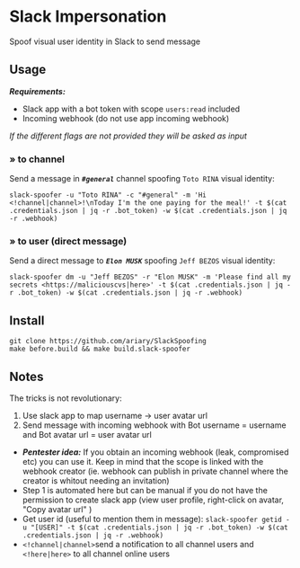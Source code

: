 # Slack Impersonation

Spoof visual user identity in Slack to send message

## Usage

***Requirements:***
* Slack app with a bot token with scope `users:read` included
* Incoming webhook (do not use app incoming webhook)

*If the different flags are not provided they will be asked as input*

### » to channel
Send a message in ***`#general`*** channel spoofing `Toto RINA` visual identity:
```shell
slack-spoofer -u "Toto RINA" -c "#general" -m 'Hi <!channel|channel>!\nToday I'm the one paying for the meal!' -t $(cat .credentials.json | jq -r .bot_token) -w $(cat .credentials.json | jq -r .webhook)
```

### » to user (direct message)
Send a direct message to ***`Elon MUSK`*** spoofing `Jeff BEZOS` visual identity:
```shell
slack-spoofer dm -u "Jeff BEZOS" -r "Elon MUSK" -m 'Please find all my secrets <https://maliciouscvs|here>' -t $(cat .credentials.json | jq -r .bot_token) -w $(cat .credentials.json | jq -r .webhook)
```

## Install
```shell
git clone https://github.com/ariary/SlackSpoofing
make before.build && make build.slack-spoofer
```
## Notes

The tricks is not revolutionary:
1. Use slack app to map username -> user avatar url
2. Send message with incoming webhook with Bot username = username and Bot avatar url = user avatar url

* ***Pentester idea:*** If you obtain an incoming webhook (leak, compromised etc) you can use it. Keep in mind that the scope is linked with the webhook creator (ie. webhook can publish in private channel where the creator is whitout needing an invitation)
* Step 1 is automated here but can be manual if you do not have the permission to create slack app (view user profile, right-click on avatar, "Copy avatar url" )
* Get user id (useful to mention them in message):  `slack-spoofer getid -u "[USER]" -t $(cat .credentials.json | jq -r .bot_token) -w $(cat .credentials.json | jq -r .webhook)`
* `<!channel|channel>`send a notification to all channel users and `<!here|here>` to all channel online users

